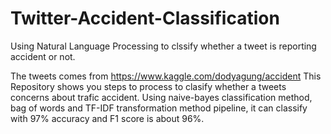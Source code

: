 # Twitter-Accident-Classification
Using Natural Language Processing to clssify whether a tweet is reporting accident or not.

The tweets comes from https://www.kaggle.com/dodyagung/accident
This Repository shows you steps to process to clasify whether a tweets concerns about trafic accident. Using naive-bayes classification method, bag of words and TF-IDF transformation method pipeline, it can classify with 97% accuracy and F1 score is about 96%.    
